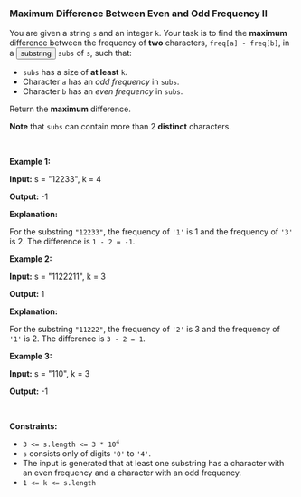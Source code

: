 
<h3>Maximum Difference Between Even and Odd Frequency II</h3>
<div><p>You are given a string <code>s</code> and an integer <code>k</code>. Your task is to find the <strong>maximum</strong> difference between the frequency of <strong>two</strong> characters, <code>freq[a] - freq[b]</code>, in a <span class="cursor-pointer relative text-dark-blue-s text-sm" data-keyword="substring"><button aria-controls="radix-:rh1:" aria-expanded="false" aria-haspopup="dialog" class="" data-state="closed" type="button">substring</button></span> <code>subs</code> of <code>s</code>, such that:</p>
<ul>
<li><code>subs</code> has a size of <strong>at least</strong> <code>k</code>.</li>
<li>Character <code>a</code> has an <em>odd frequency</em> in <code>subs</code>.</li>
<li>Character <code>b</code> has an <em>even frequency</em> in <code>subs</code>.</li>
</ul>
<p>Return the <strong>maximum</strong> difference.</p>
<p><strong>Note</strong> that <code>subs</code> can contain more than 2 <strong>distinct</strong> characters.</p>
<p> </p>
<p><strong>Example 1:</strong></p>
<div class="example-block">
<p><strong>Input:</strong> <span class="example-io">s = "12233", k = 4</span></p>
<p><strong>Output:</strong> <span class="example-io">-1</span></p>
<p><strong>Explanation:</strong></p>
<p>For the substring <code>"12233"</code>, the frequency of <code>'1'</code> is 1 and the frequency of <code>'3'</code> is 2. The difference is <code>1 - 2 = -1</code>.</p>
</div>
<p><strong>Example 2:</strong></p>
<div class="example-block">
<p><strong>Input:</strong> <span class="example-io">s = "1122211", k = 3</span></p>
<p><strong>Output:</strong> <span class="example-io">1</span></p>
<p><strong>Explanation:</strong></p>
<p>For the substring <code>"11222"</code>, the frequency of <code>'2'</code> is 3 and the frequency of <code>'1'</code> is 2. The difference is <code>3 - 2 = 1</code>.</p>
</div>
<p><strong>Example 3:</strong></p>
<div class="example-block">
<p><strong>Input:</strong> <span class="example-io">s = "110", k = 3</span></p>
<p><strong>Output:</strong> <span class="example-io">-1</span></p>
</div>
<p> </p>
<p><strong>Constraints:</strong></p>
<ul>
<li><code>3 &lt;= s.length &lt;= 3 * 10<sup>4</sup></code></li>
<li><code>s</code> consists only of digits <code>'0'</code> to <code>'4'</code>.</li>
<li>The input is generated that at least one substring has a character with an even frequency and a character with an odd frequency.</li>
<li><code>1 &lt;= k &lt;= s.length</code></li>
</ul>
</div>
